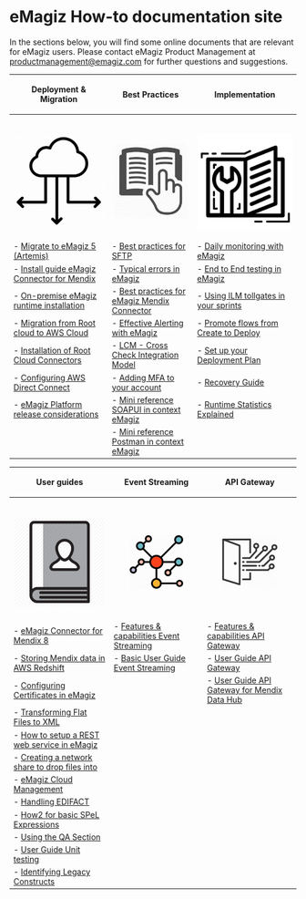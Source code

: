 # eMagiz How-to documentation site
In the sections below, you will find some online documents that are relevant for eMagiz users. Please contact eMagiz Product Management at productmanagement@emagiz.com for further questions and suggestions.

| <p align="center">**Deployment & Migration**</p>| <p align="center">**Best Practices**</p>| <p align="center">**Implementation**</p>|
| ------ | ------ | ------ |
|<img width=600/><p align="center"><img src="../../img/howto/Deployment_icon.png">|<img width=600/><p align="center"><img src="../../img/howto/BestPractice_icon.jpg"></p>|<img width=600/><p align="center"><img src="../../img/howto/How2_icon.png"></p>|
| - [Migrate to eMagiz 5 (Artemis)](upgrade-to-eMagiz5.md)| - [Best practices for SFTP](sftp-best-practice.md)|- [Daily monitoring with eMagiz](daily-monitoring.md) |
| - [Install guide eMagiz Connector for Mendix](upgrade-eMagizMendixConnector.md)| - [Typical errors in eMagiz](typical_errors_emagiz.md)| - [End to End testing in eMagiz](end2end-testing.md)|
| - [On-premise eMagiz runtime installation](runtime-installations-onpremise.md) |- [Best practices for eMagiz Mendix Connector](Bestpractices-emagizmendix-connector.md) | - [Using ILM tollgates in your sprints](emagiz-tollgates.md)|
| - [Migration from Root cloud to AWS Cloud](migrate-root2aws.md) | - [Effective Alerting with eMagiz](effective-alerting.md) | - [Promote flows from Create to Deploy](promote-to-deploy-from-create.md)|
| - [Installation of Root Cloud Connectors](rootcloud-runtime-install.md)| - [LCM - Cross Check Integration Model](life-cycle-management.md)| - [Set up your Deployment Plan](deployment-plan.md) |
| - [Configuring AWS Direct Connect](direct-connect.md)| - [Adding MFA to your account](add-mfa-userlevel.md)| - [Recovery Guide](recovery-guide.md) |
| - [eMagiz Platform release considerations](emagiz_platform_release_considerations.md) |- [Mini reference SOAPUI in context eMagiz](minireference-SOAPUI.md)| - [Runtime Statistics Explained](runtime-statistics-explained.md)  |
| |- [Mini reference Postman in context eMagiz](minireference-Postman.md)| |


| <p align="center">**User guides**</p>| <p align="center">**Event Streaming**</p>| <p align="center">**API Gateway**</p>|
| ------ | ------ | ------ |
|<img width=800/><p align="center"><img  src="../../img/howto/UserGuide_icon.png"></p>|<img width=800/><p align="center"><img  src="../../img/howto/EventStreaming.png"></p>|<img width=800/><p align="center"><img  src="../../img/howto/API_Gateway.png"></p>|
|- [eMagiz Connector for Mendix 8](userguide-emagizmendix-V8.md)| - [Features & capabilities Event Streaming](release-note-eventstreaming.md) | - [Features & capabilities API Gateway](apigw-releasenotes.md)|
|- [Storing Mendix data in AWS Redshift](store-your-mendix-data-in-redshift.md)| - [Basic User Guide Event Streaming](userguide-eventstreaming.md) | - [ User Guide API Gateway](userguide-apigateway.md)|
|- [Configuring Certificates in eMagiz](configure-certificates.md)| | - [ User Guide API Gateway for Mendix Data Hub](userguide-apigateway-odata-datahub.md)|
|- [Transforming Flat Files to XML](flatfile-transformations.md)| | |
| - [How to setup a REST web service in eMagiz](hosting-rest-webservice.md) | | |
|- [Creating a network share to drop files into](create-networkshare-win.md)| | |
|- [eMagiz Cloud Management](managing-emagizcloud.md) | | |
|- [Handling EDIFACT](edifact-how2.md) | | |
|- [How2 for basic SPeL Expressions](spelexpr-simpleguide.md) | | |
|- [Using the QA Section](qa-community-guide.md) | | |
|- [User Guide Unit testing](userguide-unitttest.md) | | |
|- [Identifying Legacy Constructs](userguide-legacyconstructs.md) | | |